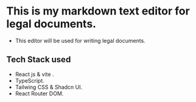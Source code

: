 ﻿# This is my markdown text editor for legal documents.
* This editor will be used for writing legal documents.

## Tech Stack used
- React js & vite .
- TypeScript.
- Tailwing CSS & Shadcn UI.
- React Router DOM.

